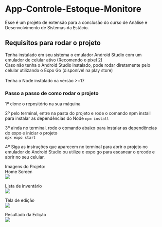 # App-Controle-Estoque-Monitore
Esse é um projeto de extensão para a conclusão do curso de Análise e Desenvolvimento de Sistemas da Estácio.

## Requisitos para rodar o projeto
Tenha instalado em seu sistema o emulador Android Studio com um emulador de celular ativo (Recomendo o pixel 2) <br/>
Caso não tenha o Android Studio instalado, pode rodar diretamente pelo celular utilizando o Expo Go (disponível na play store) <br/> <br/>
Tenha o Node instalado na versão >=17


### Passo a passo de como rodar o projeto

1º clone o repositório na sua máquina

2º pelo terminal, entre na pasta do projeto e rode o comando npm install para instalar as dependências do Node
```npm install```

3º ainda no terminal, rode o comando abaixo para instalar as dependências do expo e iniciar o projeto  <br/>
```npx expo start```

4º Siga as instruções que aparecem no terminal para abrir o projeto no emulador do Android Studio ou utilize o expo go para escanear o qrcode e abrir no seu celular.

Imagens do Projeto: <br/>
Home Screen <br/>
<img src="assets/Readme/Tela Inicial.png"/>
 <br/>

Lista de inventário  <br/>
<img src="assets/Readme/Lista de inventário.png" />
 <br/>

Tela de edição  <br/>
<img src="assets/Readme/Tela de edição.png" />
 <br/>

Resultado da Edição  <br/>
<img src="assets/Readme/Resultado da edição.png" />
